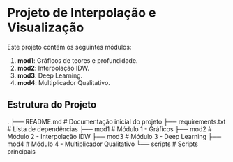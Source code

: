 # Projeto de Interpolação e Visualização

Este projeto contém os seguintes módulos:
1. **mod1**: Gráficos de teores e profundidade.
2. **mod2**: Interpolação IDW.
3. **mod3**: Deep Learning.
4. **mod4**: Multiplicador Qualitativo.

## Estrutura do Projeto
.
├── README.md           # Documentação inicial do projeto
├── requirements.txt    # Lista de dependências
├── mod1                # Módulo 1 - Gráficos
├── mod2                # Módulo 2 - Interpolação IDW
├── mod3                # Módulo 3 - Deep Learning
├── mod4                # Módulo 4 - Multiplicador Qualitativo
└── scripts             # Scripts principais
